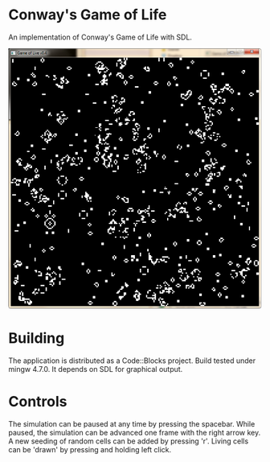 Conway's Game of Life
=====================

An implementation of Conway's Game of Life with SDL.

![screenshot](images/screenshot1.png)

Building
========

The application is distributed as a Code::Blocks project. Build tested under mingw 4.7.0. It depends on SDL for graphical output.

Controls
========

The simulation can be paused at any time by pressing the spacebar. While paused, the simulation can be advanced one frame with the right arrow key. A new seeding of random cells can be added by pressing 'r'.
Living cells can be 'drawn' by pressing and holding left click.